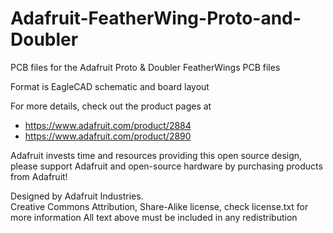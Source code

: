 # Adafruit-FeatherWing-Proto-and-Doubler
PCB files for the Adafruit Proto &amp; Doubler FeatherWings PCB files

Format is EagleCAD schematic and board layout

For more details, check out the product pages at

  * https://www.adafruit.com/product/2884
  * https://www.adafruit.com/product/2890

Adafruit invests time and resources providing this open source design, 
please support Adafruit and open-source hardware by purchasing 
products from Adafruit!

Designed by Adafruit Industries.  
Creative Commons Attribution, Share-Alike license, check license.txt for more information
All text above must be included in any redistribution